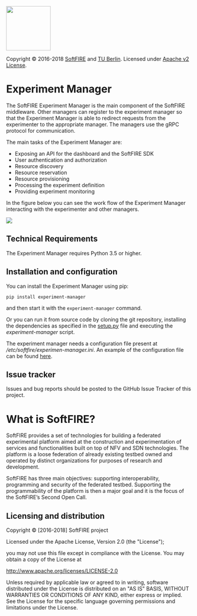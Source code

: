   <img src="https://www.softfire.eu/wp-content/uploads/SoftFIRE_Logo_Fireball-300x300.png" width="120"/>

  Copyright © 2016-2018 [SoftFIRE](https://www.softfire.eu/) and [TU Berlin](http://www.av.tu-berlin.de/next_generation_networks/).
  Licensed under [Apache v2 License](http://www.apache.org/licenses/LICENSE-2.0).

# Experiment Manager
The SoftFIRE Experiment Manager is the main component of the SoftFIRE middleware. Other managers can register to the experiment manager so that the Experiment Manager is able to redirect requests from the experimenter to the appropriate manager. The managers use the gRPC protocol for communication.

The main tasks of the Experiment Manager are:

* Exposing an API for the dashboard and the SoftFIRE SDK
* User authentication and authorization
* Resource discovery
* Resource reservation
* Resource provisioning
* Processing the experiment definition
* Providing experiment monitoring

In the figure below you can see the work flow of the Experiment Manager interacting with the experimenter and other managers.

![](http://docs.softfire.eu/img/ex-man-seq-dia.svg)

## Technical Requirements

The Experiment Manager requires Python 3.5 or higher.

## Installation and configuration

You can install the Experiment Manager using pip:

```
pip install experiment-manager
```

and then start it with the `experiment-manager` command.

Or you can run it from source code by cloning the git repository, installing the dependencies as specified in the [setup.py](https://github.com/softfire-eu/experiment-manager/blob/master/setup.py) file and executing the _experiment-manager_ script.

The experiment manager needs a configuration file present at _/etc/softfire/experimen-manager.ini_. An example of the configuration file can be found [here](https://github.com/softfire-eu/experiment-manager/blob/master/etc/experiment-manager.ini).

## Issue tracker

Issues and bug reports should be posted to the GitHub Issue Tracker of this project.

# What is SoftFIRE?

SoftFIRE provides a set of technologies for building a federated experimental platform aimed at the construction and experimentation of services and functionalities built on top of NFV and SDN technologies.
The platform is a loose federation of already existing testbed owned and operated by distinct organizations for purposes of research and development.

SoftFIRE has three main objectives: supporting interoperability, programming and security of the federated testbed.
Supporting the programmability of the platform is then a major goal and it is the focus of the SoftFIRE’s Second Open Call.

## Licensing and distribution
Copyright © [2016-2018] SoftFIRE project

Licensed under the Apache License, Version 2.0 (the "License");

you may not use this file except in compliance with the License.
You may obtain a copy of the License at

  http://www.apache.org/licenses/LICENSE-2.0

Unless required by applicable law or agreed to in writing, software
distributed under the License is distributed on an "AS IS" BASIS,
WITHOUT WARRANTIES OR CONDITIONS OF ANY KIND, either express or implied.
See the License for the specific language governing permissions and
limitations under the License.

